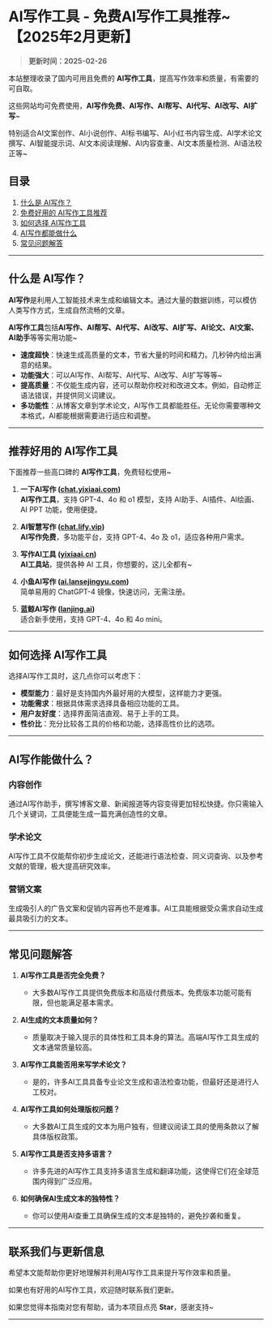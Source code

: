 # AI写作工具 - 免费AI写作工具推荐~ 【2025年2月更新】

> **更新时间：2025-02-26**       

本站整理收录了国内可用且免费的 **AI写作工具**，提高写作效率和质量，有需要的可自取。

这些网站均可免费使用，**AI写作免费、AI写作、AI帮写、AI代写、AI改写、AI扩写**~

特别适合AI文案创作、AI小说创作、AI标书编写、AI小红书内容生成、AI学术论文撰写、AI智能提示词、AI文本阅读理解、AI内容查重、AI文本质量检测、AI语法校正等~

## 目录

1. [什么是 AI写作？](#什么是-ai写作)
2. [免费好用的 AI写作工具推荐](#推荐好用-ai写作工具)
3. [如何选择 AI写作工具](#如何选择-ai写作工具)
4. [AI写作都能做什么](#AI写作都能做什么)
5. [常见问题解答](#常见问题解答)

---

## 什么是 AI写作？

**AI写作**是利用人工智能技术来生成和编辑文本。通过大量的数据训练，可以模仿人类写作方式，生成自然流畅的文章。

**AI写作工具**包括**AI写作、AI帮写、AI代写、AI改写、AI扩写、AI论文、AI文案、AI助手**等等实用功能~

- **速度超快**：快速生成高质量的文本，节省大量的时间和精力。几秒钟内给出满意的结果。
- **功能强大**：可以AI写作、AI帮写、AI代写、AI改写、AI扩写等等~
- **提高质量**：不仅能生成内容，还可以帮助你校对和改进文本。例如，自动修正语法错误，并提供同义词建议。
- **多功能性**：从博客文章到学术论文，AI写作工具都能胜任。无论你需要哪种文本格式，AI都能根据需要进行适应和调整。

---

## 推荐好用的 AI写作工具

下面推荐一些高口碑的 **AI写作工具**，免费轻松使用~

1. **一下AI写作 ([chat.yixiaai.com](https://chat.yixiaai.com/))**  
   **AI写作工具**，支持 GPT-4、4o 和 o1 模型，支持 AI助手、AI插件、AI绘画、AI PPT 功能，使用便捷。

2. **AI智慧写作 ([chat.lify.vip](https://www.yixiaai.com/))**  
   **AI写作免费**，多功能平台，支持 GPT-4、4o 及 o1，适应各种用户需求。

3. **写作AI工具 ([yixiaai.cn](https://yixiaai.cn/))**  
   **AI工具站**，提供各种 AI 工具，你想要的，这儿全都有~

4. **小鱼AI写作 ([ai.lansejingyu.com](https://ai.lansejingyu.com/))**  
   简单易用的 ChatGPT-4 镜像，快速访问，无需注册。

5. **蓝鲸AI写作 ([lanjing.ai](https://lanjing.ai/))**  
   适合新手使用，支持 GPT-4、4o 和 4o mini。

---

## 如何选择 AI写作工具

选择AI写作工具时，这几点你可以考虑下：

- **模型能力**：最好是支持国内外最好用的大模型，这样能力才更强。
- **功能需求**：根据具体需求选择具备相应功能的工具。
- **用户友好度**：选择界面简洁直观、易于上手的工具。
- **性价比**：充分比较各工具的价格和功能，选择高性价比的选项。

---

## AI写作能做什么？

### 内容创作

通过AI写作助手，撰写博客文章、新闻报道等内容变得更加轻松快捷。你只需输入几个关键词，工具便能生成一篇充满创造性的文章。

### 学术论文

AI写作工具不仅能帮你初步生成论文，还能进行语法检查、同义词查询、以及参考文献的管理，极大提高研究效率。

### 营销文案

生成吸引人的广告文案和促销内容再也不是难事。AI工具能根据受众需求自动生成最具吸引力的文本。

---

## 常见问题解答

1. **AI写作工具是否完全免费？**
    - 大多数AI写作工具提供免费版本和高级付费版本。免费版本功能可能有限，但也能满足基本需求。

2. **AI生成的文本质量如何？**
    - 质量取决于输入提示的具体性和工具本身的算法。高端AI写作工具生成的文本通常质量较高。

3. **AI写作工具能否用来写学术论文？**
    - 是的，许多AI工具具备专业论文生成和语法检查功能，但最好还是进行人工校对。

4. **AI写作工具如何处理版权问题？**
    - 大多数AI工具生成的文本为用户独有，但建议阅读工具的使用条款以了解具体版权政策。

5. **AI写作工具是否支持多语言？**
    - 许多先进的AI写作工具支持多语言生成和翻译功能，这使得它们在全球范围内得到广泛应用。

6. **如何确保AI生成文本的独特性？**
    - 你可以使用AI查重工具确保生成的文本是独特的，避免抄袭和重复。

---

## 联系我们与更新信息

希望本文能帮助你更好地理解并利用AI写作工具来提升写作效率和质量。

如果也有好用的AI写作工具，欢迎随时联系我们更新。

如果您觉得本指南对您有帮助，请为本项目点亮 **Star**，感谢支持~

---
